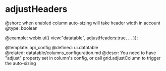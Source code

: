 adjustHeaders
=============


@short: when enabled column auto-sizing will take header width in account
@type: boolean

@example:
webix.ui({
	view:"datatable",
	adjustHeaders:true,
	...
});

@template:	api_config
@defined:	ui.datatable	
@related:
	datatable/columns_configuration.md
@descr:
You need to have "adjust" property set in column's config, or call grid.adjustColumn to trigger the auto-sizing
